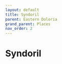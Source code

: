 ```yaml
---
layout: default
title: Syndoril
parent: Eastern Doloria
grand_parent: Places
nav_order: 2
---
```


# Syndoril